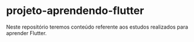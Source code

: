 # projeto-aprendendo-flutter
 Neste repositório teremos conteúdo referente aos estudos realizados para aprender Flutter.

